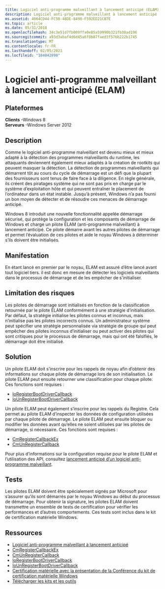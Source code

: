 ```yaml
---
title: Logiciel anti-programme malveillant à lancement anticipé (ELAM)
description: Logiciel anti-programme malveillant à lancement anticipé (ELAM)
ms.assetid: 4064CD44-FC50-48DE-8490-F592ED21CB7E
ms.topic: article
ms.date: 05/31/2018
ms.openlocfilehash: 34c3e51d7fb009ffa0e85a59990b321fb38ad196
ms.sourcegitcommit: a93d3abaf4d6d45a6f0b87faed3f576b222b1745
ms.translationtype: MT
ms.contentlocale: fr-FR
ms.lasthandoff: 02/05/2021
ms.locfileid: "104042898"
---
```

# <a name="early-launch-antimalware"></a>Logiciel anti-programme malveillant à lancement anticipé (ELAM)

## <a name="platforms"></a>Plateformes

 **Clients** -Windows 8  
**Serveurs** -Windows Server 2012  

## <a name="description"></a>Description

Comme le logiciel anti-programme malveillant est devenu mieux et mieux adapté à la détection des programmes malveillants du runtime, les attaquants deviennent également mieux adaptés à la création de rootkits qui peuvent masquer la détection. La détection de programmes malveillants qui démarrent tôt au cours du cycle de démarrage est un défi que la plupart des fournisseurs sont tenus de faire face à la diligence. En règle générale, ils créent des piratages système qui ne sont pas pris en charge par le système d’exploitation hôte et qui peuvent entraîner le placement de l’ordinateur dans un état instable. Jusqu’à présent, Windows n’a pas fourni un bon moyen de détecter et de résoudre ces menaces de démarrage anticipé.

Windows 8 introduit une nouvelle fonctionnalité appelée démarrage sécurisé, qui protège la configuration et les composants de démarrage de Windows et charge un pilote ELAM (anti-programme malveillant) à lancement anticipé. Ce pilote démarre avant les autres pilotes de démarrage et permet l’évaluation de ces pilotes et aide le noyau Windows à déterminer s’ils doivent être initialisés.

## <a name="manifestation"></a>Manifestation

En étant lancé en premier par le noyau, ELAM est assuré d’être lancé avant tout logiciel tiers. il est donc en mesure de détecter les logiciels malveillants dans le processus de démarrage et de les empêcher de s’initialiser.

## <a name="mitigation"></a>Limitation des risques

Les pilotes de démarrage sont initialisés en fonction de la classification retournée par le pilote ELAM conformément à une stratégie d’initialisation. Par défaut, la stratégie initialise les pilotes connus et inconnus, mais n’initialise pas les pilotes incorrects connus. Un administrateur système peut spécifier une stratégie personnalisée via stratégie de groupe qui peut empêcher des pilotes inconnus d’initialiser ou peut activer des pilotes qui sont critiques pour le processus de démarrage, mais qui ont été falsifiés, le démarrage doit être initialisé.

## <a name="solution"></a>Solution

Un pilote ELAM doit s’inscrire pour les rappels de noyau afin d’obtenir des informations sur chaque pilote de démarrage lors de son initialisation. Le pilote ELAM peut ensuite retourner une classification pour chaque pilote. Ces fonctions sont requises :

-   [IoRegisterBootDriverCallback](/windows-hardware/drivers/ddi/ntddk/nf-ntddk-ioregisterbootdrivercallback)
-   [IoUnRegisterBootDriverCallback](/windows-hardware/drivers/ddi/ntddk/nf-ntddk-iounregisterbootdrivercallback)

Un pilote ELAM peut également s’inscrire pour les rappels du Registre. Cela permet au pilote ELAM d’inspecter les données de configuration utilisées par chaque pilote de démarrage. Le pilote ELAM peut ensuite bloquer ou modifier les données avant qu’elles ne soient utilisées par les pilotes de démarrage, si nécessaire. Ces fonctions sont requises :

-   [CmRegisterCallbackEx](/windows-hardware/drivers/ddi/wdm/nf-wdm-cmregistercallbackex)
-   [CmUnRegisterCallback](/windows-hardware/drivers/ddi/wdm/nf-wdm-cmunregistercallback)

Pour plus d’informations sur la configuration requise pour le pilote ELAM et l’utilisation des API, consultez [lancement anticipé d’un logiciel anti-programme malveillant](/windows-hardware/drivers/install/early-launch-antimalware).

## <a name="tests"></a>Tests

Les pilotes ELAM doivent être spécialement signés par Microsoft pour s’assurer qu’ils sont démarrés par le noyau Windows au début du processus de démarrage. Pour obtenir la signature, les pilotes ELAM doivent transmettre un ensemble de tests de certification pour vérifier les performances et d’autres comportements. Ces tests sont inclus dans le kit de certification matérielle Windows.

## <a name="resources"></a>Ressources

-   [Logiciel anti-programme malveillant à lancement anticipé](/windows-hardware/drivers/install/early-launch-antimalware)
-   [CmRegisterCallbackEx](/windows-hardware/drivers/ddi/wdm/nf-wdm-cmregistercallbackex)
-   [CmUnRegisterCallback](/windows-hardware/drivers/ddi/wdm/nf-wdm-cmunregistercallback)
-   [IoRegisterBootDriverCallback](/windows-hardware/drivers/ddi/ntddk/nf-ntddk-ioregisterbootdrivercallback)
-   [IoUnRegisterBootDriverCallback](/windows-hardware/drivers/ddi/ntddk/nf-ntddk-iounregisterbootdrivercallback)
-   [Certification matérielle avec la présentation de la Conférence du kit de certification matérielle Windows](https://channel9.msdn.com/events/BUILD/BUILD2011/HW-659T)
-   [Télécharger les kits et les outils](https://msdn.microsoft.com/windows/hardware/br259105)

 

 
